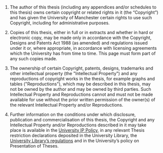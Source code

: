 1. The author of this thesis (including any appendices and/or schedules to this thesis) owns certain copyright or related rights in it (the “Copyright”) and has given the University of Manchester certain rights to use such Copyright, including for administrative purposes.

2. Copies of this thesis, either in full or in extracts and whether in hard or electronic copy, may be made only in accordance with the Copyright, Designs and Patents Act 1988 (as amended) and regulations issued under it or, where appropriate, in accordance with licensing agreements which the University has from time to time. This page must form part of any such copies made.

3. The ownership of certain Copyright, patents, designs, trademarks and other intellectual property (the "Intellectual Property") and any reproductions of copyright works in the thesis, for example graphs and tables ("Reproductions"), which may be described in this thesis, may not be owned by the author and may be owned by third parties. Such Intellectual Property and Reproductions cannot and must not be made available for use without the prior written permission of the owner(s) of the relevant Intellectual Property and/or Reproductions.

4. Further information on the conditions under which disclosure, publication and commercialisation of this thesis, the Copyright and any Intellectual Property and/or Reproductions described in it may take place is available in the [University IP Policy](http://documents.manchester.ac.uk/DocuInfo.aspx?DocID=24420), in any relevant Thesis restriction declarations deposited in the University Library, the [University Library’s regulations](http://www.library.manchester.ac.uk/about/regulations) and in the University’s policy on Presentation of Theses.

